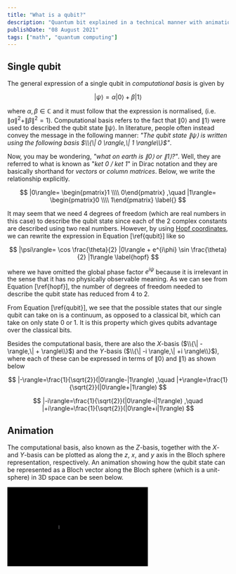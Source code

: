 ```yaml
---
title: "What is a qubit?"
description: "Quantum bit explained in a technical manner with animation"
publishDate: "08 August 2021"
tags: ["math", "quantum computing"]
---
```


## Single qubit

The general expression of a single qubit in <i>computational basis</i> is given by

$$ | \psi \rangle = \alpha | 0 \rangle + \beta | 1 \rangle \label{qubit} $$

where $\alpha,\beta\in\mathbb{C}$ and it must follow that the expression is normalised, (i.e. $\|\alpha \|^2 + \| \beta \|^2=1$). Computational basis refers to the fact that $\| 0 \rangle$ and $\| 1 \rangle$ were used to described the qubit state $\| \psi \rangle$. In literature, people often instead convey the message in the following manner: <i>"The qubit state $\| \psi \rangle$ is written using the following basis $\\{\| 0 \rangle,\| 1 \rangle\\}$"</i>.

Now, you may be wondering, <i>"what on earth is $\|0\rangle$ or $\|1\rangle$?"</i>. Well, they are referred to what is known as "<i>ket 0 / ket 1</i>" in Dirac notation and they are basically shorthand for <i>vectors</i> or <i>column matrices</i>. Below, we write the relationship explicitly.

$$
|0\rangle=
\begin{pmatrix}1 \\\\ 0\end{pmatrix}
,\quad
|1\rangle=
\begin{pmatrix}0 \\\\ 1\end{pmatrix} \label{}
$$

It may seem that we need 4 degrees of freedom (which are real numbers in this case) to describe the qubit state since each of the 2 complex constants are described using two real numbers. However, by using <a href="https://en.wikipedia.org/wiki/3-sphere#Hopf_coordinates" target="_blank" rel="noopener noreferrer">Hopf coordinates</a>, we can rewrite the expression in Equation \[\ref{qubit}\] like so

$$
|\psi\rangle=
\cos \frac{\theta}{2} |0\rangle + e^{i\phi} \sin \frac{\theta}{2} |1\rangle \label{hopf}
$$

where we have omitted the global phase factor $e^{i\psi}$ because it is irrelevant in the sense that it has no physically observable meaning. As we can see from Equation \[\ref{hopf}\], the number of degrees of freedom needed to describe the qubit state has reduced from 4 to 2.

From Equation \[\ref{qubit}\], we see that the possible states that our single qubit can take on is a continuum, as opposed to a classical bit, which can take on only state $0$ or $1$. It is this property which gives qubits advantage over the classical bits.

Besides the computational basis, there are also the $X$-basis ($\\{\| - \rangle,\| + \rangle\\}$) and the $Y$-basis ($\\{\| -i \rangle,\| +i \rangle\\}$), where each of these can be expressed in terms of $\|0\rangle$ and $\|1\rangle$ as shown below

$$
|-\rangle=\frac{1}{\sqrt{2}}(|0\rangle-|1\rangle)
,\quad
|+\rangle=\frac{1}{\sqrt{2}}(|0\rangle+|1\rangle)
$$

$$
|-i\rangle=\frac{1}{\sqrt{2}}(|0\rangle-i|1\rangle)
,\quad
|+i\rangle=\frac{1}{\sqrt{2}}(|0\rangle+i|1\rangle)
$$

## Animation

The computational basis, also known as the $Z$-basis, together with the $X$- and $Y$-basis can be plotted as along the $z$, $x$, and $y$ axis in the Bloch sphere representation, respectively. An animation showing how the qubit state can be represented as a Bloch vector along the Bloch sphere (which is a unit-sphere) in 3D space can be seen below.

<!-- <video src="../assets/media/animated/Qubit.mp4" autoplay muted loop></video> -->
<img src="https://raw.githubusercontent.com/bernwo/bernwo/main/assets/Qubit.gif" height="180">
